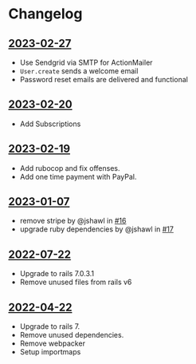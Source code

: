 # Changelog

## [2023-02-27](https://github.com/jshawl/saas-starter/releases/tag/v2023.02.27)

- Use Sendgrid via SMTP for ActionMailer
- `User.create` sends a welcome email
- Password reset emails are delivered and functional

## [2023-02-20](https://github.com/jshawl/saas-starter/releases/tag/v2023.02.20)

- Add Subscriptions

## [2023-02-19](https://github.com/jshawl/saas-starter/releases/tag/v2023.02.19)

- Add rubocop and fix offenses.
- Add one time payment with PayPal.

## [2023-01-07](https://github.com/jshawl/saas-starter/releases/tag/v2.1.0)

- remove stripe by @jshawl in [#16](https://github.com/jshawl/saas-starter/pull/16)
- upgrade ruby dependencies by @jshawl in [#17](https://github.com/jshawl/saas-starter/pull/17)

## [2022-07-22](https://github.com/jshawl/saas-starter/releases/tag/v2.0.1)

- Upgrade to rails 7.0.3.1
- Remove unused files from rails v6

## [2022-04-22](https://github.com/jshawl/saas-starter/releases/tag/v2.0.0)

- Upgrade to rails 7.
- Remove unused dependencies.
- Remove webpacker
- Setup importmaps
